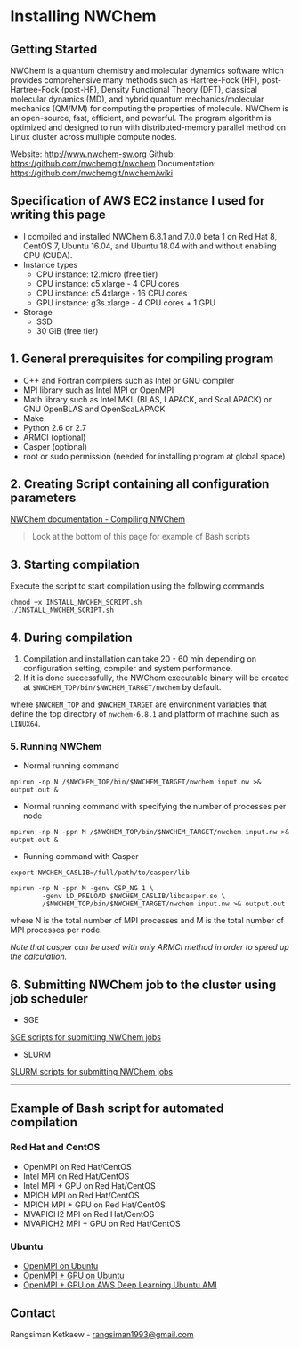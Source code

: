 # Installing NWChem 

## Getting Started

NWChem is a quantum chemistry and molecular dynamics software which provides comprehensive many methods such as Hartree-Fock (HF), post-Hartree-Fock (post-HF), Density Functional Theory (DFT), classical molecular dynamics (MD), and hybrid quantum mechanics/molecular mechanics (QM/MM) for computing the properties of molecule. NWChem is an open-source, fast, efficient, and powerful. The program algorithm is optimized and designed to run with distributed-memory parallel method on Linux cluster across multiple compute nodes.

Website: http://www.nwchem-sw.org
Github: https://github.com/nwchemgit/nwchem
Documentation: https://github.com/nwchemgit/nwchem/wiki

## Specification of AWS EC2 instance I used for writing this page

- I compiled and installed NWChem 6.8.1 and 7.0.0 beta 1 on Red Hat 8, CentOS 7, Ubuntu 16.04, and Ubuntu 18.04 with and without enabling GPU (CUDA).
- Instance types
  - CPU instance: t2.micro (free tier)
  - CPU instance: c5.xlarge - 4 CPU cores
  - CPU instance: c5.4xlarge - 16 CPU cores
  - GPU instance: g3s.xlarge - 4 CPU cores + 1 GPU
- Storage
  - SSD
  - 30 GiB (free tier)

## 1. General prerequisites for compiling program

- C++ and Fortran compilers such as Intel or GNU compiler
- MPI library such as Intel MPI or OpenMPI
- Math library such as Intel MKL (BLAS, LAPACK, and ScaLAPACK) or GNU OpenBLAS and OpenScaLAPACK
- Make
- Python 2.6 or 2.7
- ARMCI (optional)
- Casper (optional)
- root or sudo permission (needed for installing program at global space)

## 2. Creating Script containing all configuration parameters

[NWChem documentation - Compiling NWChem](https://github.com/nwchemgit/nwchem/wiki/Compiling-NWChem)

> Look at the bottom of this page for example of Bash scripts

## 3. Starting compilation

Execute the script to start compilation using the following commands

```
chmod +x INSTALL_NWCHEM_SCRIPT.sh
./INSTALL_NWCHEM_SCRIPT.sh
```

## 4. During compilation

1. Compilation and installation can take 20 - 60 min depending on configuration setting, compiler and system performance.
2. If it is done successfully, the NWChem executable binary will be created at `$NWCHEM_TOP/bin/$NWCHEM_TARGET/nwchem` by default.

where `$NWCHEM_TOP` and `$NWCHEM_TARGET` are environment variables that define the top directory of `nwchem-6.8.1` and platform of machine such as `LINUX64`.

### 5. Running NWChem

- Normal running command

```
mpirun -np N /$NWCHEM_TOP/bin/$NWCHEM_TARGET/nwchem input.nw >& output.out &
```

- Normal running command with specifying the number of processes per node

```
mpirun -np N -ppn M /$NWCHEM_TOP/bin/$NWCHEM_TARGET/nwchem input.nw >& output.out &
```

- Running command with Casper

```
export NWCHEM_CASLIB=/full/path/to/casper/lib

mpirun -np N -ppn M -genv CSP_NG 1 \
        -genv LD_PRELOAD $NWCHEM_CASLIB/libcasper.so \
        /$NWCHEM_TOP/bin/$NWCHEM_TARGET/nwchem input.nw >& output.out
```

where N is the total number of MPI processes and M is the total number of MPI processes per node.

*Note that casper can be used with only ARMCI method in order to speed up the calculation.*

## 6. Submitting NWChem job to the cluster using job scheduler

- SGE

[SGE scripts for submitting NWChem jobs](../sge)

- SLURM

[SLURM scripts for submitting NWChem jobs](../slurm)

---

## Example of Bash script for automated compilation

### Red Hat and CentOS

- OpenMPI on Red Hat/CentOS
- Intel MPI on Red Hat/CentOS
- Intel MPI + GPU on Red Hat/CentOS
- MPICH MPI on Red Hat/CentOS
- MPICH MPI + GPU on Red Hat/CentOS
- MVAPICH2 MPI on Red Hat/CentOS
- MVAPICH2 MPI + GPU on Red Hat/CentOS

### Ubuntu

- [OpenMPI on Ubuntu](install-nwchem-openmpi.md)
- [OpenMPI + GPU on Ubuntu](install-nwchem-openmpi-gpu.md)
- [OpenMPI + GPU on AWS Deep Learning Ubuntu AMI](install-nwchem-openmpi-gpu-on-aws-deep-learning-ubuntu.md)

## Contact

Rangsiman Ketkaew - rangsiman1993@gmail.com
